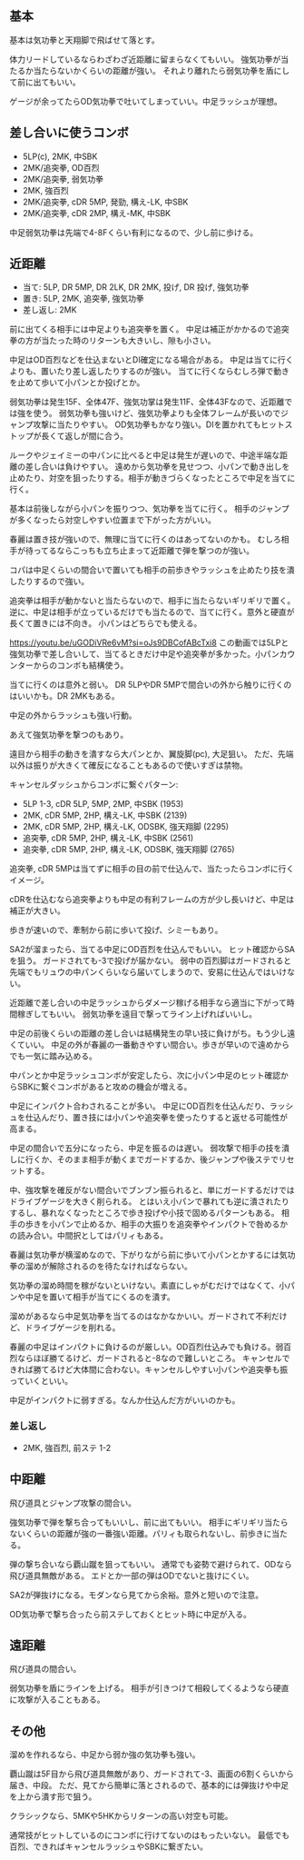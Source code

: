 ## 基本

基本は気功拳と天翔脚で飛ばせて落とす。

体力リードしているならわざわざ近距離に留まらなくてもいい。
強気功拳が当たるか当たらないかくらいの距離が強い。
それより離れたら弱気功拳を盾にして前に出てもいい。

ゲージが余ってたらOD気功拳で吐いてしまっていい。中足ラッシュが理想。

## 差し合いに使うコンボ

- 5LP(c), 2MK, 中SBK
- 2MK/追突拳, OD百烈
- 2MK/追突拳, 弱気功拳
- 2MK, 強百烈
- 2MK/追突拳, cDR 5MP, 発勁, 構え-LK, 中SBK
- 2MK/追突拳, cDR 2MP, 構え-MK, 中SBK

中足弱気功拳は先端で4-8Fくらい有利になるので、少し前に歩ける。

## 近距離

- 当て: 5LP, DR 5MP, DR 2LK, DR 2MK, 投げ, DR 投げ, 強気功拳
- 置き: 5LP, 2MK, 追突拳, 強気功拳
- 差し返し: 2MK

前に出てくる相手には中足よりも追突拳を置く。
中足は補正がかかるので追突拳の方が当たった時のリターンも大きいし、隙も小さい。

中足はOD百烈などを仕込まないとDI確定になる場合がある。
中足は当てに行くよりも、置いたり差し返したりするのが強い。
当てに行くならむしろ弾で動きを止めて歩いて小パンとか投げとか。

弱気功拳は発生15F、全体47F、強気功掌は発生11F、全体43Fなので、近距離では強を使う。
弱気功拳も強いけど、強気功拳よりも全体フレームが長いのでジャンプ攻撃に当たりやすい。
OD気功拳もかなり強い。DIを置かれてもヒットストップが長くて返しが間に合う。

ルークやジェイミーの中パンに比べると中足は発生が遅いので、中途半端な距離の差し合いは負けやすい。
遠めから気功拳を見せつつ、小パンで動き出しを止めたり、対空を狙ったりする。相手が動きづらくなったところで中足を当てに行く。

基本は前後しながら小パンを振りつつ、気功拳を当てに行く。
相手のジャンプが多くなったら対空しやすい位置まで下がった方がいい。

春麗は置き技が強いので、無理に当てに行くのはあってないのかも。
むしろ相手が待ってるならこっちも立ち止まって近距離で弾を撃つのが強い。

コパは中足くらいの間合いで置いても相手の前歩きやラッシュを止めたり技を潰したりするので強い。

追突拳は相手が動かないと当たらないので、相手に当たらないギリギリで置く。
逆に、中足は相手が立っているだけでも当たるので、当てに行く。意外と硬直が長くて置きには不向き。
小パンはどちらでも使える。

https://youtu.be/uGODiVRe6vM?si=oJs9DBCofABcTxi8
この動画では5LPと強気功拳で差し合いして、当てるときだけ中足や追突拳が多かった。小パンカウンターからのコンボも結構使う。

当てに行くのは意外と弱い。
DR 5LPやDR 5MPで間合いの外から触りに行くのはいいかも。DR 2MKもある。

中足の外からラッシュも強い行動。

あえて強気功拳を撃つのもあり。

遠目から相手の動きを潰すなら大パンとか、翼旋脚(pc), 大足狙い。
ただ、先端以外は振りが大きくて確反になることもあるので使いすぎは禁物。

キャンセルダッシュからコンボに繋ぐパターン:

- 5LP 1-3, cDR 5LP, 5MP, 2MP, 中SBK (1953)
- 2MK, cDR 5MP, 2HP, 構え-LK, 中SBK (2139)
- 2MK, cDR 5MP, 2HP, 構え-LK, ODSBK, 強天翔脚 (2295)
- 追突拳, cDR 5MP, 2HP, 構え-LK, 中SBK (2561)
- 追突拳, cDR 5MP, 2HP, 構え-LK, ODSBK, 強天翔脚 (2765)

追突拳, cDR 5MPは当てずに相手の目の前で仕込んで、当たったらコンボに行くイメージ。

cDRを仕込むなら追突拳よりも中足の有利フレームの方が少し長いけど、中足は補正が大きい。

歩きが速いので、牽制から前に歩いて投げ、シミーもあり。

SA2が溜まったら、当てる中足にOD百烈を仕込んでもいい。
ヒット確認からSAを狙う。
ガードされても-3で投げが届かない。
弱中の百烈脚はガードされると先端でもリュウの中パンくらいなら届いてしまうので、安易に仕込んではいけない。

近距離で差し合いの中足ラッシュからダメージ稼げる相手なら適当に下がって時間稼ぎしてもいい。
弱気功拳を遠目で撃ってライン上げればいいし。

中足の前後くらいの距離の差し合いは結構発生の早い技に負けがち。もう少し遠くていい。
中足の外が春麗の一番動きやすい間合い。歩きが早いので遠めからでも一気に踏み込める。

中パンとか中足ラッシュコンボが安定したら、次に小パン中足のヒット確認からSBKに繋ぐコンボがあると攻めの機会が増える。

中足にインパクト合わされることが多い。
中足にOD百烈を仕込んだり、ラッシュを仕込んだり、置き技には小パンや追突拳を使ったりすると返せる可能性が高まる。

中足の間合いで五分になったら、中足を振るのは遅い。
弱攻撃で相手の技を潰しに行くか、そのまま相手が動くまでガードするか、後ジャンプや後ステでリセットする。

中、強攻撃を確反がない間合いでブンブン振られると、単にガードするだけではドライブゲージを大きく削られる。
とはいえ小パンで暴れても逆に潰されたりするし、暴れなくなったところで歩き投げや小技で固めるパターンもある。
相手の歩きを小パンで止めるか、相手の大振りを追突拳やインパクトで咎めるかの読み合い。中間択としてはパリィもある。

春麗は気功拳が横溜めなので、下がりながら前に歩いて小パンとかするには気功拳の溜めが解除されるのを待たなければならない。

気功拳の溜め時間を稼がないといけない。素直にしゃがむだけではなくて、小パンや中足を置いて相手が当てにくるのを潰す。

溜めがあるなら中足気功拳を当てるのはなかなかいい。ガードされて不利だけど、ドライブゲージを削れる。

春麗の中足はインパクトに負けるのが厳しい。OD百烈仕込みでも負ける。弱百烈ならほぼ勝てるけど、ガードされると-8なので難しいところ。
キャンセルできれば勝てるけど大体間に合わない。キャンセルしやすい小パンや追突拳も振っていくといい。

中足がインパクトに弱すぎる。なんか仕込んだ方がいいのかも。

### 差し返し

- 2MK, 強百烈, 前ステ 1-2

## 中距離

飛び道具とジャンプ攻撃の間合い。

強気功拳で弾を撃ち合ってもいいし、前に出てもいい。
相手にギリギリ当たらないくらいの距離が強の一番強い距離。パリィも取られないし、前歩きに当たる。

弾の撃ち合いなら覇山蹴を狙ってもいい。
通常でも姿勢で避けられて、ODなら飛び道具無敵がある。
エドとか一部の弾はODでないと抜けにくい。

SA2が弾抜けになる。モダンなら見てから余裕。意外と短いので注意。

OD気功拳で撃ち合ったら前ステしておくとヒット時に中足が入る。

## 遠距離

飛び道具の間合い。

弱気功拳を盾にラインを上げる。
相手が引きつけて相殺してくるようなら硬直に攻撃が入ることもある。

## その他

溜めを作れるなら、中足から弱か強の気功拳も強い。

覇山蹴は5F目から飛び道具無敵があり、ガードされて-3、画面の6割くらいから届き、中段。
ただ、見てから簡単に落とされるので、基本的には弾抜けや中足を上から潰す形で狙う。

クラシックなら、5MKや5HKからリターンの高い対空も可能。

通常技がヒットしているのにコンボに行けてないのはもったいない。
最低でも百烈、できればキャンセルラッシュやSBKに繋ぎたい。
